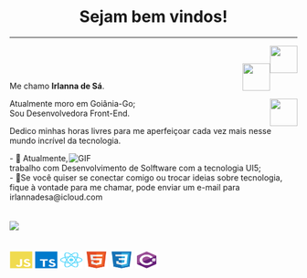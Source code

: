 <h1 align="center"> Sejam bem vindos! </h1>
<hr />
<a href="https://github.com/irlannadesa" target="_blank">
  <img align="right" src="https://cdn.iconscout.com/icon/free/png-256/github-108-438008.png" width="48px" height="48px">
</a><br />
<p align="left" > 
 
</p>
<a href="https://www.instagram.com/irlanna.de.sa/" target="_blank">
  <img align="right" src="https://cdn.icon-icons.com/icons2/1211/PNG/512/1491579602-yumminkysocialmedia36_83067.png" width="48px" height="48px">
</a><br />
<p align="left" >
Me chamo <b> Irlanna de Sá</b>.
</p>
<a href="https://www.linkedin.com/in/irlanna-de-s%C3%A1-66274910a/" target="_blank">
  <img align="right" src="https://i.ibb.co/Kx2GSrT/linkedin.png" width="48px" height="48px">
</a>
<p align="left" >
Atualmente moro em Goiânia-Go;
<br>
Sou Desenvolvedora Front-End</b>.
</p>
<p align="left" >
Dedico minhas horas livres para me aperfeiçoar cada vez mais nesse mundo incrível da tecnologia.
</p>


<img align="right" alt="GIF" src="https://user-images.githubusercontent.com/104098379/191314903-9f8da73e-7ca1-457c-aa19-7487a2035f12.png" width="400px" />    
- 🌱 Atualmente, trabalho com Desenvolvimento de Solftware com a tecnologia UI5;<br>
- 💬Se você quiser se conectar comigo ou trocar ideias sobre tecnologia, fique à vontade para me chamar, pode enviar um e-mail para irlannadesa@icloud.com<br>
<br>
<br>

<div 
  <a href="https://github.com/irlannacoelho">
  <img height="150em" src="https://github-readme-stats.vercel.app/api?username=irlannadesa&show_icons=true&theme=dracula&include_all_commits=true&count_private=true"/>
</div>
<br>

<div style="display: inline_block"><br>
   <img align="center" alt="Js" height="30" width="40" src="https://raw.githubusercontent.com/devicons/devicon/master/icons/javascript/javascript-plain.svg">
  <img align="center" alt="Ts" height="30" width="40" src="https://raw.githubusercontent.com/devicons/devicon/master/icons/typescript/typescript-plain.svg">
  <img align="center" alt="React" height="30" width="40" src="https://raw.githubusercontent.com/devicons/devicon/master/icons/react/react-original.svg">
  <img align="center" alt="HTML" height="30" width="40" src="https://raw.githubusercontent.com/devicons/devicon/master/icons/html5/html5-original.svg">
  <img align="center" alt="CSS" height="30" width="40" src="https://raw.githubusercontent.com/devicons/devicon/master/icons/css3/css3-original.svg">
  <img align="center" alt="CSS" height="30" width="40" src="https://raw.githubusercontent.com/devicons/devicon/master/icons/csharp/csharp-original.svg">
</div>
  
  
